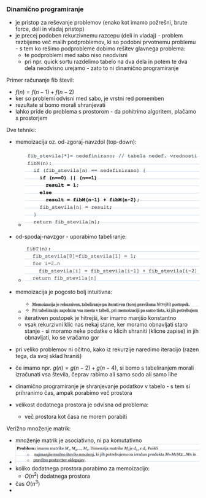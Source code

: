 ### Dinamično programiranje

- je pristop za reševanje problemov (enako kot imamo požrešni, brute force, deli in vladaj pristop)
- je precej podoben rekurzivnemu razcepu (deli in vladaj) - problem razbijemo več malih podproblemov, ki so podobni prvotnemu problemu - s tem ko rešimo podprobleme dobimo rešitev glavnega problema:
	- te podproblemi med sabo niso neodvisni
	- pri npr. quick sortu razdelimo tabelo na dva dela in potem te dva dela neodvisno urejamo - zato to ni dinamično programiranje

Primer računanje fib števil:
- $f(n) = f(n-1) + f(n-2)$
- ker so problemi odvisni med sabo, je vrstni red pomemben
- rezultate si bomo morali shranjevati
- lahko pride do problema s prostorom - da pohitrimo algoritem, plačamo s prostorjem

Dve tehniki:
- memoizacija oz. od-zgoraj-navzdol (top-down):
	- ![550](../../Images3/Pasted%20image%2020250506090819.png)
- od-spodaj-navzgor - uporabimo tabeliranje:
	- ![550](../../Images3/Pasted%20image%2020250506090736.png)

- memoizacija je pogosto bolj intuitivna:
	- ![600](../../Images3/Pasted%20image%2020250506091157.png)
	- iterativen postopek je hitrejši, ker imamo manjšo konstantno
	- vsak rekurzivni klic nas nekaj stane, ker moramo obnavljati staro stanje - si moramo neke podatke o klicih shraniti (klicne zapise) in jih obnavljati, ko se vračamo gor
- pri veliko problemov ni očitno, kako iz rekurzije naredimo iteracijo (razen tega, da svoj sklad hraniš)
- če imamo npr. $g(n) = g(n-2) + g(n-4)$, si bomo s tabeliranjem morali izračunati vsa števila, čeprav rabimo ali samo sodo ali samo lihe

- dinamično programiranje je shranjevanje podatkov v tabelo - s tem si prihranimo čas, ampak porabimo več prostora
- velikost dodatnega prostora je odvisna od problema:
	- več prostora kot časa ne morem porabiti

Verižno množenje matrik:
- množenje matrik je asociativno, ni pa komutativno
- ![600](../../Images3/Pasted%20image%2020250506101255.png)
- koliko dodatnega prostora porabimo za memoizacijo:
	- $O(n^2)$ dodatnega prostora
- čas $O(n^3)$
- 
